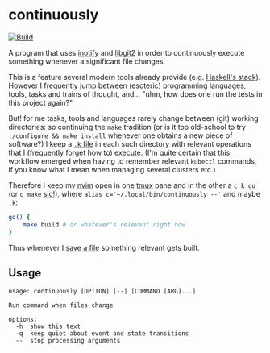 continuously
============
[![Build](https://github.com/rootmos/continuously/actions/workflows/build.yaml/badge.svg)](https://github.com/rootmos/continuously/actions/workflows/build.yaml)

A program that uses [inotify](https://man.archlinux.org/man/inotify.7) and [libgit2](https://libgit2.org/) in order to continuously execute something whenever a significant file changes.

This is a feature several modern tools already provide (e.g. [Haskell's stack](https://docs.haskellstack.org/en/stable/commands/build_command/#controlling-when-building-occurs)).
However I frequently jump between (esoteric) programming languages, tools, tasks and trains of thought, and... "uhm, how does one run the tests in this project again?"

But! for me tasks, tools and languages rarely change between (git) working directories:
so continuing the `make` tradition
(or is it too old-school to try `./configure && make install` whenever one obtains a new piece of software?)
I keep a [`.k` file](https://git.sr.ht/~rootmos/scripts/tree/master/k) in each such directory with relevant
operations that I (frequently forget how to) execute.
(I'm quite certain that this workflow emerged when having to remember relevant `kubectl` commands, if you know what I mean when managing several clusters etc.)

Therefore I keep my [nvim](https://git.sr.ht/~rootmos/dot-nvim) open
in one [tmux](https://wiki.archlinux.org/title/Tmux) pane and
in the other a `c k go` (or `c make` [sic!](https://cmake.org/)), where
```alias c='~/.local/bin/continuously --'```
and maybe `.k`:
```sh
go() {
    make build # or whatever's relevant right now
}
```
Thus whenever I [save a file](https://kinesis-ergo.com/foot-pedals/) something relevant gets built.

## Usage
```
usage: continuously [OPTION] [--] [COMMAND [ARG]...]

Run command when files change

options:
  -h  show this text
  -q  keep quiet about event and state transitions
  --  stop processing arguments
```
